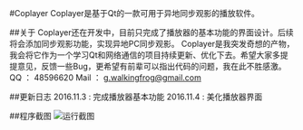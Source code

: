 #Coplayer
Coplayer是基于Qt的一款可用于异地同步观影的播放软件。

##关于
Coplayer还在开发中，目前只完成了播放器的基本功能的界面设计。后续将会添加同步观影功能，实现异地PC同步观影。
Coplayer是我突发奇想的产物，我会将它作为一个学习Qt和网络通信的项目持续更新、优化下去。希望大家多提提意见，反馈一些Bug，更希望有前辈可以指出代码的问题，我在此不胜感激。
QQ ： 48596620
Mail ： g.walkingfrog@gmail.com

##更新日志
2016.11.3 : 完成播放器基本功能
2016.11.4 : 美化播放器界面

##程序截图
![运行截图](https://github.com/WalkingFrog/CoPlayer/blob/master/other/processing.png)
